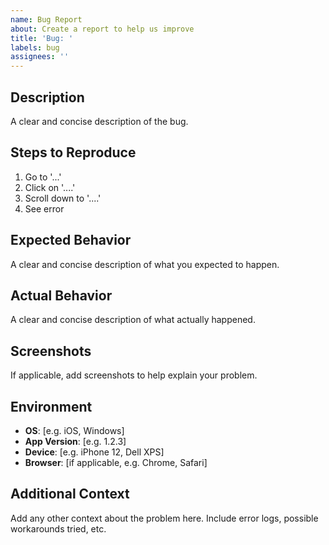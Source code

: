 ```yaml
---
name: Bug Report
about: Create a report to help us improve
title: 'Bug: '
labels: bug
assignees: ''
---
```


## Description
A clear and concise description of the bug.

## Steps to Reproduce
1. Go to '...'
2. Click on '....'
3. Scroll down to '....'
4. See error

## Expected Behavior
A clear and concise description of what you expected to happen.

## Actual Behavior
A clear and concise description of what actually happened.

## Screenshots
If applicable, add screenshots to help explain your problem.

## Environment
- **OS**: [e.g. iOS, Windows]
- **App Version**: [e.g. 1.2.3]
- **Device**: [e.g. iPhone 12, Dell XPS]
- **Browser**: [if applicable, e.g. Chrome, Safari]

## Additional Context
Add any other context about the problem here. Include error logs, possible workarounds tried, etc.
